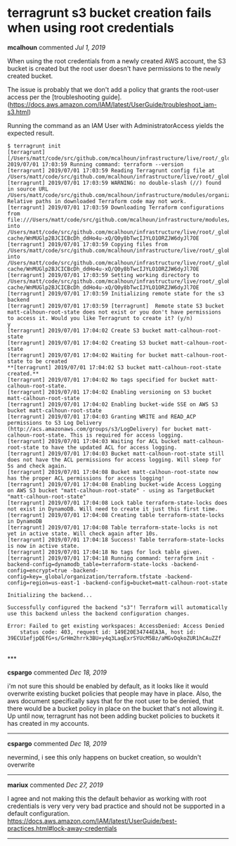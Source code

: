 # terragrunt s3 bucket creation fails when using root credentials

**mcalhoun** commented *Jul 1, 2019*

When using the root credentials from a newly created AWS account, the S3 bucket is created but the root user doesn't have permissions to the newly created bucket.

The issue is probably that we don't add a policy that grants the root-user access per the [troubleshooting guide].(https://docs.aws.amazon.com/IAM/latest/UserGuide/troubleshoot_iam-s3.html)

Running the command as an IAM User with AdministratorAccess yields the expected result.

```
$ terragrunt init                                                                                                                                                                                  
[terragrunt] [/Users/matt/code/src/github.com/mcalhoun/infrastructure/live/root/_global/organization] 2019/07/01 17:03:59 Running command: terraform --version
[terragrunt] 2019/07/01 17:03:59 Reading Terragrunt config file at /Users/matt/code/src/github.com/mcalhoun/infrastructure/live/root/_global/organization/terragrunt.hcl
[terragrunt] 2019/07/01 17:03:59 WARNING: no double-slash (//) found in source URL /Users/matt/code/src/github.com/mcalhoun/infrastructure/modules/organization. Relative paths in downloaded Terraform code may not work.
[terragrunt] 2019/07/01 17:03:59 Downloading Terraform configurations from file:///Users/matt/code/src/github.com/mcalhoun/infrastructure/modules/organization into /Users/matt/code/src/github.com/mcalhoun/infrastructure/live/root/_global/organization/.terragrunt-cache/WnMUGlp2BJCICBcDh_ddHo4u-xQ/Q0y8bTwcIJYLO1ORZJW6dyJl7OE
[terragrunt] 2019/07/01 17:03:59 Copying files from /Users/matt/code/src/github.com/mcalhoun/infrastructure/live/root/_global/organization into /Users/matt/code/src/github.com/mcalhoun/infrastructure/live/root/_global/organization/.terragrunt-cache/WnMUGlp2BJCICBcDh_ddHo4u-xQ/Q0y8bTwcIJYLO1ORZJW6dyJl7OE
[terragrunt] 2019/07/01 17:03:59 Setting working directory to /Users/matt/code/src/github.com/mcalhoun/infrastructure/live/root/_global/organization/.terragrunt-cache/WnMUGlp2BJCICBcDh_ddHo4u-xQ/Q0y8bTwcIJYLO1ORZJW6dyJl7OE
[terragrunt] 2019/07/01 17:03:59 Initializing remote state for the s3 backend
[terragrunt] 2019/07/01 17:03:59 [terragrunt]  Remote state S3 bucket matt-calhoun-root-state does not exist or you don't have permissions to access it. Would you like Terragrunt to create it? (y/n)
y
[terragrunt] 2019/07/01 17:04:02 Create S3 bucket matt-calhoun-root-state
[terragrunt] 2019/07/01 17:04:02 Creating S3 bucket matt-calhoun-root-state
[terragrunt] 2019/07/01 17:04:02 Waiting for bucket matt-calhoun-root-state to be created
**[terragrunt] 2019/07/01 17:04:02 S3 bucket matt-calhoun-root-state created.**
[terragrunt] 2019/07/01 17:04:02 No tags specified for bucket matt-calhoun-root-state.
[terragrunt] 2019/07/01 17:04:02 Enabling versioning on S3 bucket matt-calhoun-root-state
[terragrunt] 2019/07/01 17:04:02 Enabling bucket-wide SSE on AWS S3 bucket matt-calhoun-root-state
[terragrunt] 2019/07/01 17:04:03 Granting WRITE and READ_ACP permissions to S3 Log Delivery (http://acs.amazonaws.com/groups/s3/LogDelivery) for bucket matt-calhoun-root-state. This is required for access logging.
[terragrunt] 2019/07/01 17:04:03 Waiting for ACL bucket matt-calhoun-root-state to have the updated ACL for access logging.
[terragrunt] 2019/07/01 17:04:03 Bucket matt-calhoun-root-state still does not have the ACL permissions for access logging. Will sleep for 5s and check again.
[terragrunt] 2019/07/01 17:04:08 Bucket matt-calhoun-root-state now has the proper ACL permissions for access logging!
[terragrunt] 2019/07/01 17:04:08 Enabling bucket-wide Access Logging on AWS S3 bucket "matt-calhoun-root-state" - using as TargetBucket "matt-calhoun-root-state"
[terragrunt] 2019/07/01 17:04:08 Lock table terraform-state-locks does not exist in DynamoDB. Will need to create it just this first time.
[terragrunt] 2019/07/01 17:04:08 Creating table terraform-state-locks in DynamoDB
[terragrunt] 2019/07/01 17:04:08 Table terraform-state-locks is not yet in active state. Will check again after 10s.
[terragrunt] 2019/07/01 17:04:18 Success! Table terraform-state-locks is now in active state.
[terragrunt] 2019/07/01 17:04:18 No tags for lock table given.
[terragrunt] 2019/07/01 17:04:18 Running command: terraform init -backend-config=dynamodb_table=terraform-state-locks -backend-config=encrypt=true -backend-config=key=_global/organization/terraform.tfstate -backend-config=region=us-east-1 -backend-config=bucket=matt-calhoun-root-state

Initializing the backend...

Successfully configured the backend "s3"! Terraform will automatically
use this backend unless the backend configuration changes.

Error: Failed to get existing workspaces: AccessDenied: Access Denied
	status code: 403, request id: 149E20E34744EA3A, host id: 39ECU1efjpQEfG+s/GrHm2hrrk3BU+y4q3LaqExrSYUcM5Bz/aMGvDqkoZUR1hCAuZZf
```
<br />
***


**cspargo** commented *Dec 18, 2019*

i'm not sure this should be enabled by default, as it looks like it would overwrite existing bucket policies that people may have in place. Also, the aws document specifically says that for the root user to be denied, that there would be a bucket policy in place on the bucket that's not allowing it. Up until now, terragrunt has not been adding bucket policies to buckets it has created in my accounts.
***

**cspargo** commented *Dec 18, 2019*

nevermind, i see this only happens on bucket creation, so wouldn't overwrite
***

**mariux** commented *Dec 27, 2019*

I agree and not making this the default behavior as working with root credentials is very very very bad practice and should not be supported in a default configuration. https://docs.aws.amazon.com/IAM/latest/UserGuide/best-practices.html#lock-away-credentials
***

